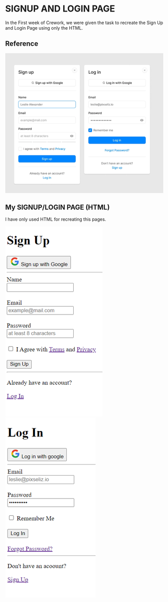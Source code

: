 # SIGNUP AND LOGIN PAGE
In the First week of Crework, we were given the task to recreate the Sign Up and Login Page using only the HTML.

## Reference

![Reference image](https://github.com/Shineuptillast/WEB_DEV/blob/main/WEEK_1_TASK_CRE/images/reference_img.png)

## My SIGNUP/LOGIN PAGE (HTML)
I have only used HTML for recreating this pages. 




![SIGNUP](https://github.com/Shineuptillast/WEB_DEV/blob/main/WEEK_1_TASK_CRE/images/signup_page.png) ![LOGIN](https://github.com/Shineuptillast/WEB_DEV/blob/main/WEEK_1_TASK_CRE/images/login_page.png)
